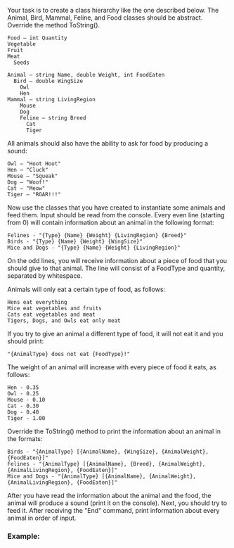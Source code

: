Your task is to create a class hierarchy like the one described below. The Animal, Bird, Mammal, Feline, and Food classes should be abstract. Override the method ToString().

	Food – int Quantity
  	Vegetable
  	Fruit
  	Meat
	  Seeds
    
	Animal – string Name, double Weight, int FoodEaten
	  Bird – double WingSize
    	Owl
    	Hen
  	Mammal – string LivingRegion
    	Mouse
	    Dog
	    Feline – string Breed
	      Cat
	      Tiger

All animals should also have the ability to ask for food by producing a sound:

	Owl – "Hoot Hoot"
	Hen – "Cluck"
	Mouse – "Squeak"
	Dog – "Woof!"
	Cat – "Meow"
	Tiger – "ROAR!!!"

Now use the classes that you have created to instantiate some animals and feed them.
Input should be read from the console. Every even line (starting from 0) will contain information about an animal in the following format:

	Felines - "{Type} {Name} {Weight} {LivingRegion} {Breed}"
	Birds - "{Type} {Name} {Weight} {WingSize}"
	Mice and Dogs - "{Type} {Name} {Weight} {LivingRegion}"

On the odd lines, you will receive information about a piece of food that you should give to that animal. The line will consist of a FoodType and quantity, separated by whitespace.

Animals will only eat a certain type of food, as follows:

	Hens eat everything
	Mice eat vegetables and fruits
	Cats eat vegetables and meat
	Tigers, Dogs, and Owls eat only meat

If you try to give an animal a different type of food, it will not eat it and you should print:

	"{AnimalType} does not eat {FoodType}!"
	
The weight of an animal will increase with every piece of food it eats, as follows:

	Hen - 0.35
	Owl - 0.25
	Mouse - 0.10
	Cat - 0.30
	Dog - 0.40
	Tiger - 1.00
	
Override the ToString() method to print the information about an animal in the formats:

	Birds - "{AnimalType} [{AnimalName}, {WingSize}, {AnimalWeight}, {FoodEaten}]"
	Felines - "{AnimalType} [{AnimalName}, {Breed}, {AnimalWeight}, {AnimalLivingRegion}, {FoodEaten}]"
	Mice and Dogs - "{AnimalType} [{AnimalName}, {AnimalWeight}, {AnimalLivingRegion}, {FoodEaten}]"

After you have read the information about the animal and the food, the animal will produce a sound (print it on the console). Next, you should try to feed it. After receiving the "End" command, print information about every animal in order of input.

### Example:

